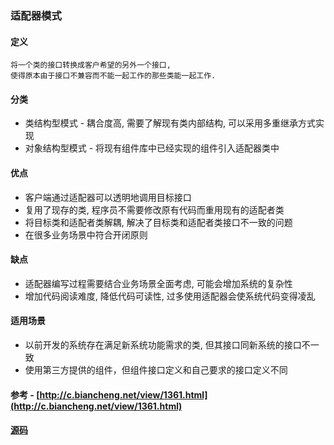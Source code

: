 ### 适配器模式
#### 定义
    将一个类的接口转换成客户希望的另外一个接口, 
    使得原本由于接口不兼容而不能一起工作的那些类能一起工作.

#### 分类
* 类结构型模式 - 耦合度高, 需要了解现有类内部结构, 可以采用多重继承方式实现
* 对象结构型模式 - 将现有组件库中已经实现的组件引入适配器类中

#### 优点
* 客户端通过适配器可以透明地调用目标接口
* 复用了现存的类, 程序员不需要修改原有代码而重用现有的适配者类
* 将目标类和适配者类解耦, 解决了目标类和适配者类接口不一致的问题
* 在很多业务场景中符合开闭原则

#### 缺点
* 适配器编写过程需要结合业务场景全面考虑, 可能会增加系统的复杂性
* 增加代码阅读难度, 降低代码可读性, 过多使用适配器会使系统代码变得凌乱

#### 适用场景
* 以前开发的系统存在满足新系统功能需求的类, 但其接口同新系统的接口不一致
* 使用第三方提供的组件，但组件接口定义和自己要求的接口定义不同

#### 参考 - [http://c.biancheng.net/view/1361.html](http://c.biancheng.net/view/1361.html)

#### [源码](./__init__.py)
